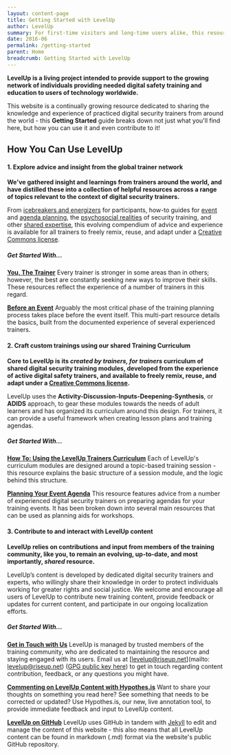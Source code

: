 ```yaml
---
layout: content-page
title: Getting Started with LevelUp
author: LevelUp
summary: For first-time visitors and long-time users alike, this resource is a helpful go-to guide for how you can begin using LevelUp.
date: 2016-06
permalink: /getting-started
parent: Home
breadcrumb: Getting Started with LevelUp
---
```


**LevelUp is a living project intended to provide support to the growing network of individuals providing needed digital safety training and education to users of technology worldwide.**

This website is a continually growing resource dedicated to sharing the knowledge and experience of practiced digital security trainers from around the world - this **Getting Started** guide breaks down not just what you'll find here, but how you can use it and even contribute to it!

## How You Can Use LevelUp

#### 1. Explore advice and insight from the global trainer network
**We've gathered insight and learnings from trainers around the world, and have distilled these into a collection of helpful resources across a range of topics relevant to the context of digital security trainers.**

From [icebreakers and energizers]() for participants, how-to guides for [event]() and [agenda planning](), the [psychosocial realities]() of security training, and other [shared expertise](), this evolving compendium of advice and experience is available for all trainers to freely remix, reuse, and adapt under a [Creative Commons license]().

##### Get Started With...
[**You, The Trainer**]()
Every trainer is stronger in some areas than in others; however, the best are constantly seeking new ways to improve their skills. These resources reflect the experience of a number of trainers in this regard.

[**Before an Event**]()
Arguably the most critical phase of the training planning process takes place before the event itself. This multi-part resource details the basics, built from the documented experience of several experienced trainers.
<br>

#### 2. Craft custom trainings using our shared Training Curriculum
**Core to LevelUp is its *created by trainers, for trainers* curriculum of shared digital security training modules, developed from the experience of active digital safety trainers, and available to freely remix, reuse, and adapt under a [Creative Commons license]().**

LevelUp uses the **Activity-Discussion-Inputs-Deepening-Synthesis**, or **ADIDS** approach, to gear these modules towards the needs of adult learners and has organized its curriculum around this design. For trainers, it can provide a useful framework when creating lesson plans and training agendas.

##### Get Started With...
[**How To: Using the LevelUp Trainers Curriculum**]()
Each of LevelUp's curriculum modules are designed around a topic-based training session - this resource explains the basic structure of a session module, and the logic behind this structure.

[**Planning Your Event Agenda**]()
This resource features advice from a number of experienced digital security trainers on preparing agendas for your training events. It has been broken down into several main resources that can be used as planning aids for workshops.
<br>

#### 3. Contribute to and interact with LevelUp content
**LevelUp relies on contributions and input from members of the training community, like you, to remain an evolving, up-to-date, and most importantly, *shared* resource.**

LevelUp’s content is developed by dedicated digital security trainers and experts, who willingly share their knowledge in order to protect individuals working for greater rights and social justice. We welcome and encourage all users of LevelUp to contribute new training content, provide feedback or updates for current content, and participate in our ongoing localization efforts. 

##### Get Started With...

[**Get in Touch with Us**]()
LevelUp is managed by trusted members of the training community, who are dedicated to maintaining the resource and staying engaged with its users. Email us at [levelup@riseup.net](mailto: levelup@riseup.net) ([GPG public key here]()) to get in touch regarding content contribution, feedback, or any questions you might have.

[**Commenting on LevelUp Content with Hypothes.is**]()
Want to share your thoughts on something you read here? See something that needs to be corrected or updated? Use Hypothes.is, our new, live annotation tool, to provide immediate feedback and input to LevelUp content.

[**LevelUp on GitHub**]()
LevelUp uses GitHub in tandem with [Jekyll](https://jekyllrb.com/) to edit and manage the content of this website - this also means that all LevelUp content can be found in markdown (.md) format via the website's public GitHub repository.















